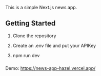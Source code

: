 This is a simple Next.js news app.

## Getting Started

1. Clone the repository

2. Create an .env file and put your APIKey

3. npm run dev


###

Demo: https://news-app-hazel.vercel.app/